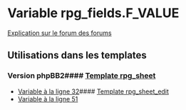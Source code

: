 # Variable rpg_fields.F_VALUE
[Explication sur le forum des forums](http://forum.forumactif.com/t294113-listing-des-variables#rpg_fields.F_VALUE)
## Utilisations dans les templates
### Version phpBB2#### [Template rpg_sheet](subsilver/rpg_sheet.md)
* [Variable à la ligne 32](../subsilver/rpg_sheet.tpl#L32)#### [Template rpg_sheet_edit](subsilver/rpg_sheet_edit.md)
* [Variable à la ligne 51](../subsilver/rpg_sheet_edit.tpl#L51)